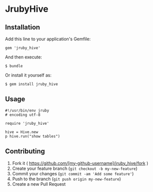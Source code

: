 # JrubyHive

## Installation

Add this line to your application's Gemfile:

    gem 'jruby_hive'

And then execute:

    $ bundle

Or install it yourself as:

    $ gem install jruby_hive

## Usage


    #!/usr/bin/env jruby
    # encoding utf-8

    require 'jruby_hive'

    hive = Hive.new
    p hive.run("show tables")

## Contributing

1. Fork it ( https://github.com/[my-github-username]/jruby_hive/fork )
2. Create your feature branch (`git checkout -b my-new-feature`)
3. Commit your changes (`git commit -am 'Add some feature'`)
4. Push to the branch (`git push origin my-new-feature`)
5. Create a new Pull Request
